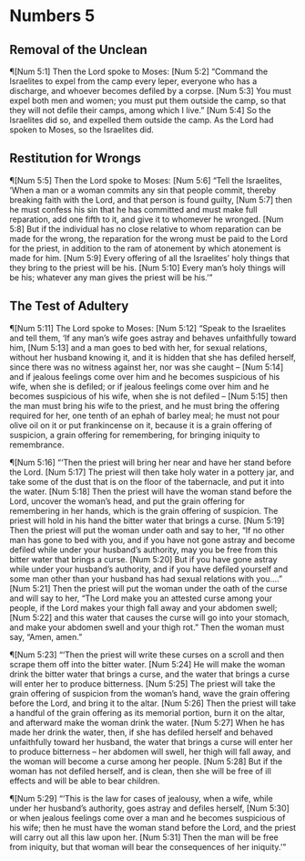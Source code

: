 # Numbers 5

## Removal of the Unclean
¶[Num 5:1] Then the Lord spoke to Moses:
[Num 5:2] “Command the Israelites to expel from the camp every leper, everyone who has a discharge, and whoever becomes defiled by a corpse.
[Num 5:3] You must expel both men and women; you must put them outside the camp, so that they will not defile their camps, among which I live.”
[Num 5:4] So the Israelites did so, and expelled them outside the camp. As the Lord had spoken to Moses, so the Israelites did.

## Restitution for Wrongs
¶[Num 5:5] Then the Lord spoke to Moses:
[Num 5:6] “Tell the Israelites, ‘When a man or a woman commits any sin that people commit, thereby breaking faith with the Lord, and that person is found guilty,
[Num 5:7] then he must confess his sin that he has committed and must make full reparation, add one fifth to it, and give it to whomever he wronged.
[Num 5:8] But if the individual has no close relative to whom reparation can be made for the wrong, the reparation for the wrong must be paid to the Lord for the priest, in addition to the ram of atonement by which atonement is made for him.
[Num 5:9] Every offering of all the Israelites’ holy things that they bring to the priest will be his.
[Num 5:10] Every man’s holy things will be his; whatever any man gives the priest will be his.’”

## The Test of Adultery
¶[Num 5:11] The Lord spoke to Moses:
[Num 5:12] “Speak to the Israelites and tell them, ‘If any man’s wife goes astray and behaves unfaithfully toward him,
[Num 5:13] and a man goes to bed with her, for sexual relations, without her husband knowing it, and it is hidden that she has defiled herself, since there was no witness against her, nor was she caught –
[Num 5:14] and if jealous feelings come over him and he becomes suspicious of his wife, when she is defiled; or if jealous feelings come over him and he becomes suspicious of his wife, when she is not defiled –
[Num 5:15] then the man must bring his wife to the priest, and he must bring the offering required for her, one tenth of an ephah of barley meal; he must not pour olive oil on it or put frankincense on it, because it is a grain offering of suspicion, a grain offering for remembering, for bringing iniquity to remembrance.

¶[Num 5:16] “‘Then the priest will bring her near and have her stand before the Lord.
[Num 5:17] The priest will then take holy water in a pottery jar, and take some of the dust that is on the floor of the tabernacle, and put it into the water.
[Num 5:18] Then the priest will have the woman stand before the Lord, uncover the woman’s head, and put the grain offering for remembering in her hands, which is the grain offering of suspicion. The priest will hold in his hand the bitter water that brings a curse.
[Num 5:19] Then the priest will put the woman under oath and say to her, “If no other man has gone to bed with you, and if you have not gone astray and become defiled while under your husband’s authority, may you be free from this bitter water that brings a curse.
[Num 5:20] But if you have gone astray while under your husband’s authority, and if you have defiled yourself and some man other than your husband has had sexual relations with you….”
[Num 5:21] Then the priest will put the woman under the oath of the curse and will say to her, “The Lord make you an attested curse among your people, if the Lord makes your thigh fall away and your abdomen swell;
[Num 5:22] and this water that causes the curse will go into your stomach, and make your abdomen swell and your thigh rot.” Then the woman must say, “Amen, amen.”

¶[Num 5:23] “‘Then the priest will write these curses on a scroll and then scrape them off into the bitter water.
[Num 5:24] He will make the woman drink the bitter water that brings a curse, and the water that brings a curse will enter her to produce bitterness.
[Num 5:25] The priest will take the grain offering of suspicion from the woman’s hand, wave the grain offering before the Lord, and bring it to the altar.
[Num 5:26] Then the priest will take a handful of the grain offering as its memorial portion, burn it on the altar, and afterward make the woman drink the water.
[Num 5:27] When he has made her drink the water, then, if she has defiled herself and behaved unfaithfully toward her husband, the water that brings a curse will enter her to produce bitterness – her abdomen will swell, her thigh will fall away, and the woman will become a curse among her people.
[Num 5:28] But if the woman has not defiled herself, and is clean, then she will be free of ill effects and will be able to bear children.

¶[Num 5:29] “‘This is the law for cases of jealousy, when a wife, while under her husband’s authority, goes astray and defiles herself,
[Num 5:30] or when jealous feelings come over a man and he becomes suspicious of his wife; then he must have the woman stand before the Lord, and the priest will carry out all this law upon her.
[Num 5:31] Then the man will be free from iniquity, but that woman will bear the consequences of her iniquity.’”
